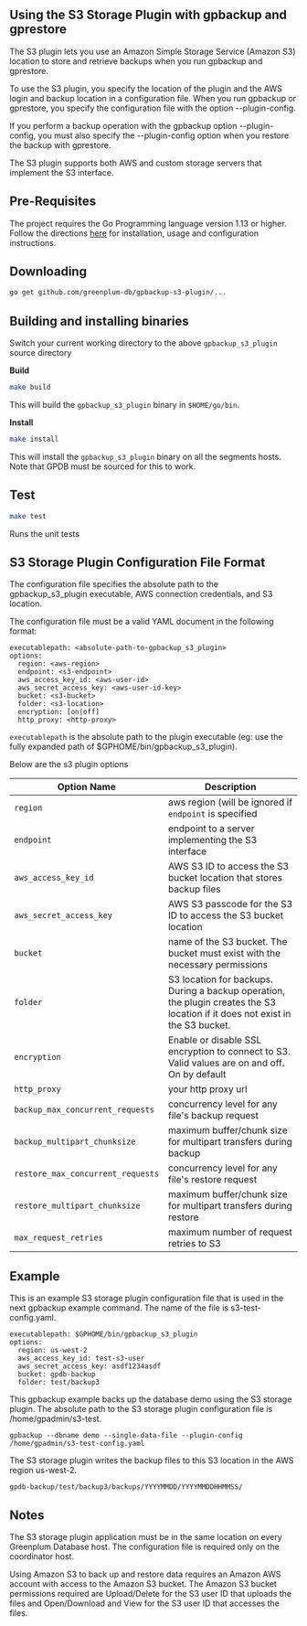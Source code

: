 ## Using the S3 Storage Plugin with gpbackup and gprestore
The S3 plugin lets you use an Amazon Simple Storage Service (Amazon S3) location to store and retrieve backups when you run gpbackup and gprestore.

To use the S3 plugin, you specify the location of the plugin and the AWS login and backup location in a configuration file. When you run gpbackup or gprestore, you specify the configuration file with the option --plugin-config.

If you perform a backup operation with the gpbackup option --plugin-config, you must also specify the --plugin-config option when you restore the backup with gprestore.

The S3 plugin supports both AWS and custom storage servers that implement the S3 interface.

## Pre-Requisites

The project requires the Go Programming language version 1.13 or higher. Follow the directions [here](https://golang.org/doc/) for installation, usage and configuration instructions.

## Downloading

```bash
go get github.com/greenplum-db/gpbackup-s3-plugin/...
```

## Building and installing binaries
Switch your current working directory to the above `gpbackup_s3_plugin` source directory

**Build**
```bash
make build
```
This will build the `gpbackup_s3_plugin` binary in `$HOME/go/bin`.

**Install**
```bash
make install
```
This will install the `gpbackup_s3_plugin` binary on all the segments hosts. Note that GPDB must be sourced for this to work.

## Test
```bash
make test
```
Runs the unit tests

## S3 Storage Plugin Configuration File Format
The configuration file specifies the absolute path to the gpbackup_s3_plugin executable, AWS connection credentials, and S3 location.

The configuration file must be a valid YAML document in the following format: 

```
executablepath: <absolute-path-to-gpbackup_s3_plugin>
options: 
  region: <aws-region>
  endpoint: <s3-endpoint>
  aws_access_key_id: <aws-user-id>
  aws_secret_access_key: <aws-user-id-key>
  bucket: <s3-bucket>
  folder: <s3-location>
  encryption: [on|off]
  http_proxy: <http-proxy>
 ```

`executablepath` is the absolute path to the plugin executable (eg: use the fully expanded path of $GPHOME/bin/gpbackup_s3_plugin).

Below are the s3 plugin options

| Option Name | Description |
| --- | --- |
| `region`      | aws region (will be ignored if `endpoint` is specified |
| `endpoint`    | endpoint to a server implementing the S3 interface |
| `aws_access_key_id`      | AWS S3 ID to access the S3 bucket location that stores backup files |
| `aws_secret_access_key`       | AWS S3 passcode for the S3 ID to access the S3 bucket location |
| `bucket` | name of the S3 bucket. The bucket must exist with the necessary permissions |
| `folder` | S3 location for backups. During a backup operation, the plugin creates the S3 location if it does not exist in the S3 bucket. |
| `encryption` | Enable or disable SSL encryption to connect to S3. Valid values are on and off. On by default |
| `http_proxy` | your http proxy url |
| `backup_max_concurrent_requests` | concurrency level for any file's backup request |
| `backup_multipart_chunksize` | maximum buffer/chunk size for multipart transfers during backup |
| `restore_max_concurrent_requests` | concurrency level for any file's restore request |
| `restore_multipart_chunksize` | maximum buffer/chunk size for multipart transfers during restore |
| `max_request_retries` | maximum number of request retries to S3 |

## Example
This is an example S3 storage plugin configuration file that is used in the next gpbackup example command. The name of the file is s3-test-config.yaml.

```
executablepath: $GPHOME/bin/gpbackup_s3_plugin
options: 
  region: us-west-2
  aws_access_key_id: test-s3-user
  aws_secret_access_key: asdf1234asdf
  bucket: gpdb-backup
  folder: test/backup3
```

This gpbackup example backs up the database demo using the S3 storage plugin. The absolute path to the S3 storage plugin configuration file is /home/gpadmin/s3-test.

```
gpbackup --dbname demo --single-data-file --plugin-config /home/gpadmin/s3-test-config.yaml
```
The S3 storage plugin writes the backup files to this S3 location in the AWS region us-west-2.

```
gpdb-backup/test/backup3/backups/YYYYMMDD/YYYYMMDDHHMMSS/
```

## Notes
The S3 storage plugin application must be in the same location on every Greenplum Database host. The configuration file is required only on the coordinator host.

Using Amazon S3 to back up and restore data requires an Amazon AWS account with access to the Amazon S3 bucket. The Amazon S3 bucket permissions required are Upload/Delete for the S3 user ID that uploads the files and Open/Download and View for the S3 user ID that accesses the files.
